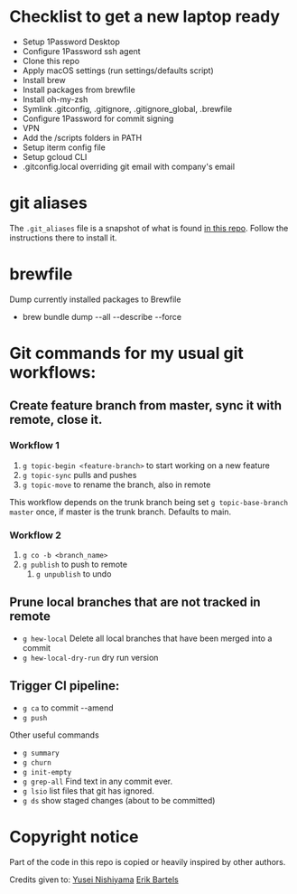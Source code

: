 # Checklist to get a new laptop ready
- Setup 1Password Desktop
- Configure 1Password ssh agent
- Clone this repo
- Apply macOS settings (run settings/defaults script)
- Install brew
- Install packages from brewfile
- Install oh-my-zsh
- Symlink .gitconfig, .gitignore, .gitignore_global, .brewfile
- Configure 1Password for commit signing
- VPN
- Add the /scripts folders in PATH
- Setup iterm config file
- Setup gcloud CLI
- .gitconfig.local overriding git email with company's email


# git aliases
The `.git_aliases` file is a snapshot of what is found [in this repo](https://github.com/GitAlias/gitalias). Follow the instructions there to install it.

# brewfile
Dump currently installed packages to Brewfile
- brew bundle dump --all --describe --force


# Git commands for my usual git workflows:

## Create feature branch from master, sync it with remote, close it.

### Workflow 1
1. `g topic-begin <feature-branch>` to start working on a new feature
2. `g topic-sync` pulls and pushes
3. `g topic-move` to rename the branch, also in remote

This workflow depends on the trunk branch being set
`g topic-base-branch master` once, if master is the trunk branch. Defaults to main.

### Workflow 2

1. `g co -b <branch_name>`
2. `g publish` to push to remote
   1. `g unpublish` to undo

## Prune local branches that are not tracked in remote
- `g hew-local` Delete all local branches that have been merged into a commit
- `g hew-local-dry-run` dry run version

## Trigger CI pipeline:
* `g ca` to commit --amend
* `g push`

Other useful commands
* `g summary`
* `g churn`
* `g init-empty`
* `g grep-all` Find text in any commit ever.
* `g lsio` list files that git has ignored.
* `g ds` show staged changes (about to be committed)

# Copyright notice
Part of the code in this repo is copied or heavily inspired by other authors.

Credits given to:
[Yusei Nishiyama](https://github.com/yuseinishiyama)
[Erik Bartels](https://github.com/ebartels)